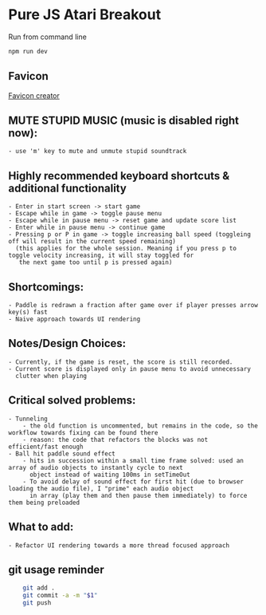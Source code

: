 # Pure JS Atari Breakout

Run from command line  

~~~sh
npm run dev
~~~

## Favicon

[Favicon creator](https://www.favicon.cc/)

## MUTE STUPID MUSIC (music is disabled right now):
~~~
- use 'm' key to mute and unmute stupid soundtrack
~~~

## Highly recommended keyboard shortcuts & additional functionality

~~~
- Enter in start screen -> start game
- Escape while in game -> toggle pause menu
- Escape while in pause menu -> reset game and update score list
- Enter while in pause menu -> continue game 
- Pressing p or P in game -> toggle increasing ball speed (toggleing off will result in the current speed remaining)
  (this applies for the whole session. Meaning if you press p to toggle velocity increasing, it will stay toggled for
   the next game too until p is pressed again)
~~~

## Shortcomings:
    - Paddle is redrawn a fraction after game over if player presses arrow key(s) fast
    - Naive approach towards UI rendering

## Notes/Design Choices:
    - Currently, if the game is reset, the score is still recorded. 
    - Current score is displayed only in pause menu to avoid unnecessary
      clutter when playing

## Critical solved problems:
    - Tunneling
        - the old function is uncommented, but remains in the code, so the workflow towards fixing can be found there
        - reason: the code that refactors the blocks was not efficient/fast enough
    - Ball hit paddle sound effect
        - hits in succession within a small time frame solved: used an array of audio objects to instantly cycle to next 
          object instead of waiting 100ms in setTimeOut
        - To avoid delay of sound effect for first hit (due to browser loading the audio file), I "prime" each audio object
          in array (play them and then pause them immediately) to force them being preloaded

## What to add:
    - Refactor UI rendering towards a more thread focused approach

## git usage reminder 

~~~sh
    git add .
    git commit -a -m "$1"
    git push
~~~